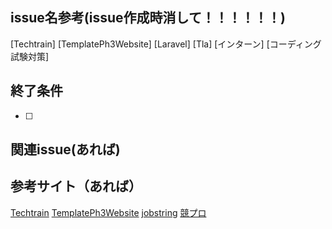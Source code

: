 ## issue名参考(issue作成時消して！！！！！！)
[Techtrain]
[TemplatePh3Website]
[Laravel]
[Tla]
[インターン]
[コーディング試験対策]
## 終了条件

- [ ] 

## 関連issue(あれば)

## 参考サイト（あれば）
[Techtrain](https://techtrain.dev/mypage)
[TemplatePh3Website](https://github.com/kazuki1023/template_ph3_website_private)
[jobstring](https://job.tracks.run/official-challenges/official-24-01)
[競プロ](https://atcoder.jp/?lang=ja)


